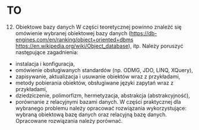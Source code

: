 # TO

12. Obiektowe bazy danych
W części teoretycznej powinno znaleźć się omówienie wybranej obiektowej bazy danych (https://db-engines.com/en/ranking/object+oriented+dbms https://en.wikipedia.org/wiki/Object_database), itp. Należy poruszyć następujące zagadnienia:
* instalacja i konfiguracja,
* omówienie obsługiwanych standardów (np. ODMG, JDO, LINQ, XQuery),
* zapisywanie, aktualizacja i usuwanie obiektów wraz z przykładami,
* metody pobierania obiektów, obsługiwane języki zapytań wraz z przykładami,
* dziedziczenie, polimorfizm, hermetyzacja, abstrakcja (abstrakcyjność),
* porównanie z relacyjnymi bazami danych.
W części praktycznej dla wybranego problemu należy opracować rozwiązania wykorzystujące: wybraną obiektową bazę danych oraz relacyjną bazę danych. Opracowane rozwiązania należy porównać.
